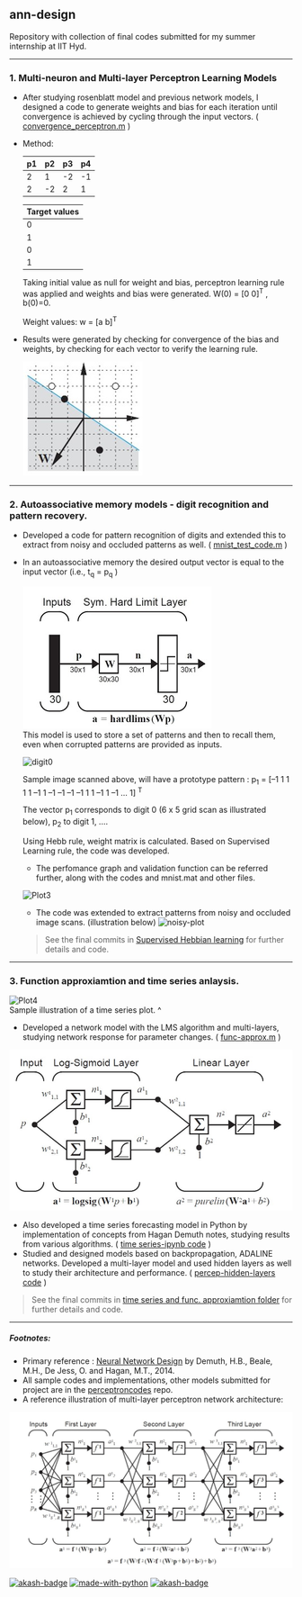 ## ann-design 
 Repository with collection of final codes submitted for my summer internship at IIT Hyd.

___


### 1. Multi-neuron and Multi-layer Perceptron Learning Models 
  

* After studying rosenblatt model and previous network models, I designed a code to generate weights and bias for each iteration until convergence is achieved by cycling through the input vectors. ( [convergence_perceptron.m](convergence_perceptron.m) )

* Method: 


    | p1 | p2 | p3 | p4 |
    | ------------- | ------------- | ------------- | ------------- |
    | 2	| 1	| -2 | -1 |
    | 2 | -2 | 2 | 1 |

     | Target values |
     | ------------- |
     | 0 |
     | 1 |
     | 0 |
     | 1 |

     Taking initial value as null for weight and bias, perceptron learning rule was applied and weights and bias were generated. W(0) = [0 0]<sup>T</sup> , b(0)=0.

    Weight values: w = [a b]<sup>T</sup>

* Results were generated by checking for convergence of the bias and weights, by checking for each vector to verify the learning rule.

    ![Plot1](result_percep_plot.jpg)
    
___    


### 2. Autoassociative memory models - digit recognition and pattern recovery.

 * Developed a code for pattern recognition of digits and extended this to extract from noisy and occluded patterns as well. 
 ( [mnist_test_code.m](sup_hebb_learn/mnist_test_code.m) )
 * In an autoassociative memory the desired output vector is equal to the
input vector (i.e., t<sub>q</sub> = p<sub>q</sub> )

   ![Plot2](sup_hebb_learn/ref_model.jpg)  
   This model is used to store a set of patterns and then to recall them, even when corrupted patterns are provided as inputs.  
   
   ![digit0](https://github.com/gvsakash/ann-design/blob/master/sup_hebb_learn/pattern_digit.jpg)  
   
   Sample image scanned above,  will have a prototype pattern : p<sub>1</sub> = [–1 1 1 1 1 –1 1 –1 –1 –1 –1 1 1 –1 1 –1 ... 1] <sup>T</sup>
   
   The vector p<sub>1</sub> corresponds to digit 0 (6 x 5 grid scan as illustrated below), p<sub>2</sub> to digit 1, ....
   
   Using Hebb rule, weight matrix is calculated. Based on Supervised Learning rule, the code was developed.
   
   * The perfomance graph and validation function can be referred further, along with the codes and mnist.mat and other files.
   
   ![Plot3](https://github.com/gvsakash/ann-design/blob/master/sup_hebb_learn/performance.png)
   
   * The code was extended to extract patterns from noisy and occluded image scans. (illustration below) ![noisy-plot](https://github.com/gvsakash/ann-design/blob/master/sup_hebb_learn/noisyexamples.jpg)     
                     
        
     

   > See the final commits in [Supervised Hebbian learning](sup_hebb_learn) for further details and code.

____
### 3. Function approxiamtion and time series anlaysis.
   ![Plot4](https://github.com/gvsakash/ann-design/blob/master/func_approx/func_approx.jpg)   
   Sample illustration of a time series plot. ^
  * Developed a network model with the LMS algorithm and multi-layers, studying network response for parameter changes. ( [func-approx.m](func_approx/func_approx_trail.m) )
  <img src="func_approx/model_illust.jpg" width="600">
  
  * Also developed a time series forecasting model in Python by implementation of concepts from Hagan Demuth notes, studying results from various algorithms. ( [time series-ipynb code](func_approx/time-series-practice-model.ipynb) )
  * Studied and designed models based on backpropagation, ADALINE networks. Developed a multi-layer model and used hidden layers as well to study their architecture and performance. ( [percep-hidden-layers code](func_approx/multi_lay_percep_two_hidd_layers.ipynb) )

   > See the final commits in [time series and func. approxiamtion folder](func_approx) for further details and code.




___
##### Footnotes: 

* Primary reference :  [Neural Network Design](http://hagan.okstate.edu/NNDesign.pdf) by Demuth, H.B., Beale, M.H., De Jess, O. and Hagan, M.T., 2014.
* All sample codes and implementations, other models submitted for project are in the [perceptroncodes](https://github.com/gvsakash/perceptroncodes) repo.
* A reference illustration of multi-layer perceptron network architecture:
<img src="func_approx/multilperceptron_refbook.jpg" width="700">

[![akash-badge](https://img.shields.io/badge/made%20with-MATLAB-orange.svg)](https://www.mathworks.com/products/matlab.html) 
 [![made-with-python](https://img.shields.io/badge/Made%20with-Python-1f425f.svg)](https://www.python.org/) [![akash-badge](https://img.shields.io/badge/tried%20and%20tested-Akash-brightgreen.svg)](https://github.com/gvsakash/)
